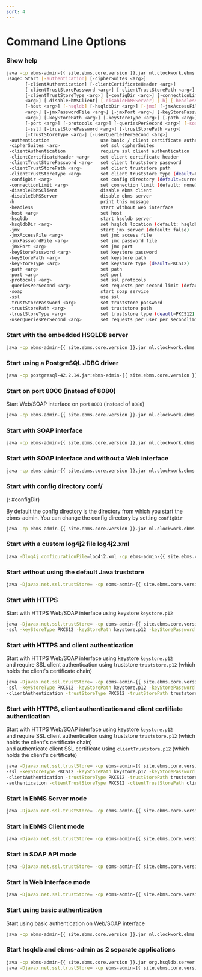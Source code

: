```yaml
---
sort: 4
---
```


# Command Line Options

### Show help

```sh
java -cp ebms-admin-{{ site.ebms.core.version }}.jar nl.clockwork.ebms.admin.StartEmbedded -h
usage: Start [-authentication] [-cipherSuites <arg>]
       [-clientAuthentication] [-clientCertificateHeader <arg>]
       [-clientTrustStorePassword <arg>] [-clientTrustStorePath <arg>]
       [-clientTrustStoreType <arg>] [-configDir <arg>] [-connectionLimit
       <arg>] [-disableEbMSClient] [-disableEbMSServer] [-h] [-headless]
       [-host <arg>] [-hsqldb] [-hsqldbDir <arg>] [-jmx] [-jmxAccessFile
       <arg>] [-jmxPasswordFile <arg>] [-jmxPort <arg>] [-keyStorePassword
       <arg>] [-keyStorePath <arg>] [-keyStoreType <arg>] [-path <arg>]
       [-port <arg>] [-protocols <arg>] [-queriesPerSecond <arg>] [-soap]
       [-ssl] [-trustStorePassword <arg>] [-trustStorePath <arg>]
       [-trustStoreType <arg>] [-userQueriesPerSecond <arg>]
 -authentication                   use basic / client certificate authentication
 -cipherSuites <arg>               set ssl cipherSuites
 -clientAuthentication             require ssl client authentication
 -clientCertificateHeader <arg>    set client certificate header
 -clientTrustStorePassword <arg>   set client truststore password
 -clientTrustStorePath <arg>       set client truststore path
 -clientTrustStoreType <arg>       set client truststore type (deault=PKCS12)
 -configDir <arg>                  set config directory (default=current dir)
 -connectionLimit <arg>            set connection limit (default: none)
 -disableEbMSClient                disable ebms client
 -disableEbMSServer                disable ebms server
 -h                                print this message
 -headless                         start without web interface
 -host <arg>                       set host
 -hsqldb                           start hsqldb server
 -hsqldbDir <arg>                  set hsqldb location (default: hsqldb)
 -jmx                              start jmx server (default: false)
 -jmxAccessFile <arg>              set jmx access file
 -jmxPasswordFile <arg>            set jmx password file
 -jmxPort <arg>                    set jmx port
 -keyStorePassword <arg>           set keystore password
 -keyStorePath <arg>               set keystore path
 -keyStoreType <arg>               set keystore type (deault=PKCS12)
 -path <arg>                       set path
 -port <arg>                       set port
 -protocols <arg>                  set ssl protocols
 -queriesPerSecond <arg>           set requests per second limit (default: none)
 -soap                             start soap service
 -ssl                              use ssl
 -trustStorePassword <arg>         set truststore password
 -trustStorePath <arg>             set truststore path
 -trustStoreType <arg>             set truststore type (deault=PKCS12)
 -userQueriesPerSecond <arg>       set requests per user per secondlimit (default: none)
```

### Start with the embedded HSQLDB server

```sh
java -cp ebms-admin-{{ site.ebms.core.version }}.jar nl.clockwork.ebms.admin.StartEmbedded -hsqldb
```

### Start using a PostgreSQL JDBC driver

```sh
java -cp postgresql-42.2.14.jar:ebms-admin-{{ site.ebms.core.version }}.jar nl.clockwork.ebms.admin.StartEmbedded
```

### Start on port 8000 (instead of 8080)

Start Web/SOAP interface on port `8000` (instead of `8080`)

```sh
java -cp ebms-admin-{{ site.ebms.core.version }}.jar nl.clockwork.ebms.admin.StartEmbedded -port 8000
```

### Start with SOAP interface

```sh
java -cp ebms-admin-{{ site.ebms.core.version }}.jar nl.clockwork.ebms.admin.StartEmbedded -soap
```

### Start with SOAP interface and without a Web interface

```sh
java -cp ebms-admin-{{ site.ebms.core.version }}.jar nl.clockwork.ebms.admin.StartEmbedded -soap -headless
```

### Start with config directory conf/
{: #configDir}

By default the config directory is the directory from which you start the ebms-admin. You can change the config directory by setting `configDir`

```sh
java -cp ebms-admin-{{ site.ebms.core.version }}.jar nl.clockwork.ebms.admin.StartEmbedded -configDir conf/
```

### Start with a custom log4j2 file log4j2.xml

```sh
java -Dlog4j.configurationFile=log4j2.xml -cp ebms-admin-{{ site.ebms.core.version }}.jar nl.clockwork.ebms.admin.StartEmbedded
```

### Start without using the default Java truststore

```sh
java -Djavax.net.ssl.trustStore= -cp ebms-admin-{{ site.ebms.core.version }}.jar nl.clockwork.ebms.admin.StartEmbedded
```

### Start with HTTPS

Start with HTTPS Web/SOAP interface using keystore `keystore.p12`

```sh
java -Djavax.net.ssl.trustStore= -cp ebms-admin-{{ site.ebms.core.version }}.jar nl.clockwork.ebms.admin.StartEmbedded \
-ssl -keyStoreType PKCS12 -keyStorePath keystore.p12 -keyStorePassword password
```

### Start with HTTPS and client authentication

Start with HTTPS Web/SOAP interface using keystore `keystore.p12`  
and require SSL client authentication using truststore `truststore.p12` (which holds the client's certificate chain)

```sh
java -Djavax.net.ssl.trustStore= -cp ebms-admin-{{ site.ebms.core.version }}.jar nl.clockwork.ebms.admin.StartEmbedded \
-ssl -keyStoreType PKCS12 -keyStorePath keystore.p12 -keyStorePassword password \
-clientAuthentication -trustStoreType PKCS12 -trustStorePath truststore.p12 -trustStorePassword password
```

### Start with HTTPS, client authentication and client certifiate authentication

Start with HTTPS Web/SOAP interface using keystore `keystore.p12`  
and require SSL client authentication using truststore `truststore.p12` (which holds the client's certificate chain)  
and authenticate client SSL certificate using `clientTruststore.p12` (which holds the client's certificate)

```sh
java -Djavax.net.ssl.trustStore= -cp ebms-admin-{{ site.ebms.core.version }}.jar nl.clockwork.ebms.admin.StartEmbedded \
-ssl -keyStoreType PKCS12 -keyStorePath keystore.p12 -keyStorePassword password \
-clientAuthentication -trustStoreType PKCS12 -trustStorePath truststore.p12 -trustStorePassword password \
-authentication -clientTrustStoreType PKCS12 -clientTrustStorePath clientTruststore.p12 -clientTrustStorePassword password
```

### Start in EbMS Server mode

```sh
java -Djavax.net.ssl.trustStore= -cp ebms-admin-{{ site.ebms.core.version }}.jar nl.clockwork.ebms.admin.StartEmbedded -headless -disableEbMSClient
```

### Start in EbMS Client mode

```sh
java -Djavax.net.ssl.trustStore= -cp ebms-admin-{{ site.ebms.core.version }}.jar nl.clockwork.ebms.admin.StartEmbedded -headless -disableEbMSServer
```

### Start in SOAP API mode

```sh
java -Djavax.net.ssl.trustStore= -cp ebms-admin-{{ site.ebms.core.version }}.jar nl.clockwork.ebms.admin.StartEmbedded -soap -headless -disableEbMSServer -disableEbMSClient
```

### Start in Web Interface mode

```sh
java -Djavax.net.ssl.trustStore= -cp ebms-admin-{{ site.ebms.core.version }}.jar nl.clockwork.ebms.admin.StartEmbedded -disableEbMSServer -disableEbMSClient
```

### Start using basic authentication

Start using basic authentication on Web/SOAP interface

```sh
java -cp ebms-admin-{{ site.ebms.core.version }}.jar nl.clockwork.ebms.admin.StartEmbedded -authentication
```

### Start hsqldb and ebms-admin as 2 separate applications

```sh
java -cp ebms-admin-{{ site.ebms.core.version }}.jar org.hsqldb.server.Server --database.0 file:hsqldb/ebms --dbname.0 ebms -port 9001
java -Djavax.net.ssl.trustStore= -cp ebms-admin-{{ site.ebms.core.version }}.jar nl.clockwork.ebms.admin.StartEmbedded -soap
```
